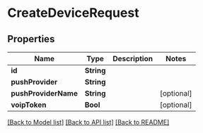 # CreateDeviceRequest

## Properties
Name | Type | Description | Notes
------------ | ------------- | ------------- | -------------
**id** | **String** |  | 
**pushProvider** | **String** |  | 
**pushProviderName** | **String** |  | [optional] 
**voipToken** | **Bool** |  | [optional] 

[[Back to Model list]](../README.md#documentation-for-models) [[Back to API list]](../README.md#documentation-for-api-endpoints) [[Back to README]](../README.md)


